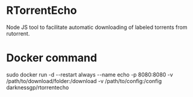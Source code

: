 # RTorrentEcho
Node JS tool to facilitate automatic downloading of labeled torrents from rutorrent.

# Docker command
sudo docker run -d --restart always --name echo -p 8080:8080 -v /path/to/download/folder:/download -v /path/to/config:/config darknessgp/rtorrentecho
